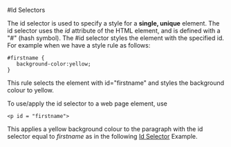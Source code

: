 #Id Selectors

The id selector is used to specify a style for a **single, unique** element.
The id selector uses the *id* attribute of the HTML element, and is defined with a "#" (hash symbol). The #id selector styles the element with the specified id. For example when we have a style rule as follows:
~~~
#firstname {
   background-color:yellow;
}
~~~

This rule selects the element with id="firstname" and styles the background colour to yellow.

To use/apply the id selector to a web page element, use
~~~
<p id = "firstname">
~~~
This applies a yellow background colour to the paragraph with the id selector equal to *firstname* as in the following
<a href = "archives/Class Htmls/idexample.htm" target = "_ blank">Id Selector</a> Example.</p>
